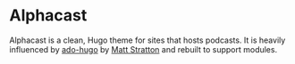 # Alphacast

Alphacast is a clean, Hugo theme for sites that hosts podcasts. It is heavily influenced by [ado-hugo](//github.com/arresteddevops/ado-hugo) by [Matt Stratton](//github.com/mattstratton) and rebuilt to support modules.
